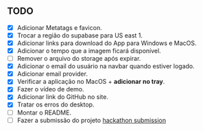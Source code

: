 ## TODO

- [x] Adicionar Metatags e favicon.
- [x] Trocar a região do supabase para US east 1.
- [x] Adicionar links para download do App para Windows e MacOS.
- [x] Adicionar o tempo que a imagem ficará disponível.
- [ ] Remover o arquivo do storage após expirar.
- [x] Adicionar o email do usuário na navbar quando estiver logado.
- [x] Adicionar email provider.
- [x] Verificar a aplicação no MacOS + **adicionar no tray**.
- [x] Fazer o vídeo de demo.
- [x] Adicionar link do GitHub no site.
- [x] Tratar os erros do desktop.
- [ ] Montar o README.
- [ ] Fazer a submissão do projeto [hackathon submission](https://www.madewithsupabase.com/hackathons/open-source-2024)
